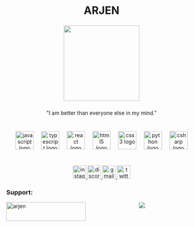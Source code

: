 <div align="center">
</div>

###

<h1 align="center">ARJEN</h1>

###

<div align="center">
  <img height="200" src="https://i.pinimg.com/736x/68/9e/8f/689e8f9464d6c07cde90bae1f47ecfe1.jpg"  />
</div>

###

<p align="center">"I am better than everyone else in my mind."</p>

###

<br clear="both">

<div align="center">
  <img src="https://cdn.jsdelivr.net/gh/devicons/devicon/icons/javascript/javascript-original.svg" height="48" alt="javascript logo"  />
  <img width="12" />
  <img src="https://cdn.jsdelivr.net/gh/devicons/devicon/icons/typescript/typescript-original.svg" height="48" alt="typescript logo"  />
  <img width="12" />
  <img src="https://cdn.jsdelivr.net/gh/devicons/devicon/icons/react/react-original.svg" height="48" alt="react logo"  />
  <img width="12" />
  <img src="https://cdn.jsdelivr.net/gh/devicons/devicon/icons/html5/html5-original.svg" height="48" alt="html5 logo"  />
  <img width="12" />
  <img src="https://cdn.jsdelivr.net/gh/devicons/devicon/icons/css3/css3-original.svg" height="48" alt="css3 logo"  />
  <img width="12" />
  <img src="https://cdn.jsdelivr.net/gh/devicons/devicon/icons/python/python-original.svg" height="48" alt="python logo"  />
  <img width="12" />
  <img src="https://cdn.jsdelivr.net/gh/devicons/devicon/icons/csharp/csharp-original.svg" height="48" alt="csharp logo"  />
</div>

###

<br clear="both">

<div align="center">
  <a href="https://www.instagram.com/arjenxyz/" target="_blank">
    <img src="https://img.shields.io/static/v1?message=Instagram&logo=instagram&label=&color=E4405F&logoColor=white&labelColor=&style=for-the-badge" height="35" alt="instagram logo"  />
  </a>
  <a href="https://discord.com/users/1163500308270436442" target="_blank">
    <img src="https://img.shields.io/static/v1?message=Discord&logo=discord&label=&color=7289DA&logoColor=white&labelColor=&style=for-the-badge" height="35" alt="discord logo"  />
  </a>
  <a href="arjendev2504@gmail.com" target="_blank">
    <img src="https://img.shields.io/static/v1?message=Gmail&logo=gmail&label=&color=D14836&logoColor=white&labelColor=&style=for-the-badge" height="35" alt="gmail logo"  />
  </a>
  <a href="https://twitter.com/arjenxyz" target="_blank">
    <img src="https://img.shields.io/static/v1?message=Twitter&logo=twitter&label=&color=1DA1F2&logoColor=white&labelColor=&style=for-the-badge" height="35" alt="twitter logo"  />
  </a>
</div>

<h3 align="left">Support:</h3>
<p><a href="https://www.buymeacoffee.com/arjen"> <img align="left" src="https://cdn.buymeacoffee.com/buttons/v2/default-yellow.png" height="50" width="210" alt="arjen" /></a></p>
<div align="center"><img src="https://spotify-github-profile.vercel.app/api/view?uid=31oksg2cahdgbt3diahcnekjzwv4&cover_image=true&theme=natemoo-re&show_offline=false&background_color=121212&interchange=true&bar_color=24ff3d&bar_color_cover=true" /></div>  

